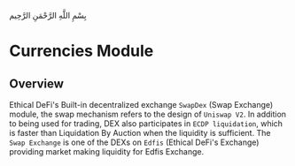 بِسْمِ اللَّهِ الرَّحْمَنِ الرَّحِيم

# Currencies Module

## Overview

Ethical DeFi's Built-in decentralized exchange `SwapDex` (Swap Exchange) module, the swap mechanism refers to the design of `Uniswap V2`. In addition to being used for trading, DEX also participates in `ECDP liquidation`, which is faster than Liquidation By Auction when the liquidity is sufficient. The `Swap Exchange` is one of the DEXs on `Edfis` (Ethical DeFi's Exchange) providing market making liquidity for Edfis Exchange.

